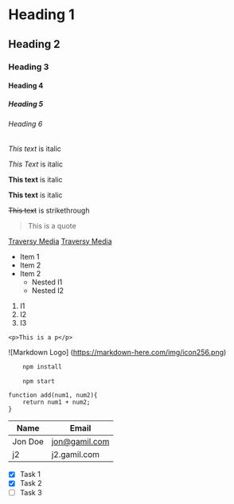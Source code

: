 
# Heading 1
## Heading 2
### Heading 3
#### Heading 4
##### Heading 5
###### Heading 6

*This text* is italic

_This Text_ is italic


**This text** is italic

__This text__ is italic


~~This text~~ is strikethrough


> This is a quote

[Traversy Media](http://www.ap.be)
[Traversy Media](http://www.ap.be "Traversy Media")

* Item 1
* Item 2
* Item 2
    * Nested I1
    * Nested I2

1. I1
1. I2
1. I3

`<p>This is a p</p>`

<!-- Images -->
![Markdown Logo]
(https://markdown-here.com/img/icon256.png)

<!-- Github Markdown -->

<!-- Code Blockes -->
```Bash
    npm install

    npm start
```

```
function add(num1, num2){
    return num1 + num2;
}
```

<!-- Tables -->
| Name   | Email      |
| -----  | ---------- |
| Jon Doe| jon@gamil.com |
| j2     | j2.gamil.com  |



<!-- Task Lists -->
* [x] Task 1
* [x] Task 2
* [ ] Task 3